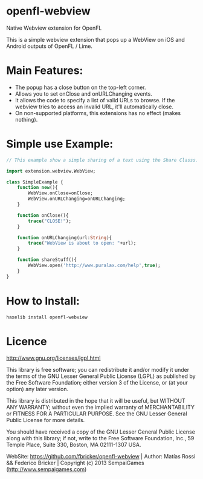 openfl-webview
=======

Native Webview extension for OpenFL

This is a simple webview extension that pops up a WebView on iOS and Android outputs of OpenFL / Lime.

Main Features:
=======
* The popup has a close button on the top-left corner.
* Allows you to set onClose and onURLChanging events.
* It allows the code to specify a list of valid URLs to browse. If the webview tries to access an invalid URL, it'll automatically close.
* On non-supported platforms, this extensions has no effect (makes nothing).

Simple use Example:
=======

```haxe
// This example show a simple sharing of a text using the Share Classs.

import extension.webview.WebView;

class SimpleExample {
	function new(){
		WebView.onClose=onClose;
		WebView.onURLChanging=onURLChanging;
	}

	function onClose(){
		trace("CLOSE!");
	}

	function onURLChanging(url:String){
		trace("WebView is about to open: "+url);
	}

	function shareStuff(){
		WebView.open('http://www.puralax.com/help',true);
	}
}

```

How to Install:
=======

```bash
haxelib install openfl-webview
```

Licence
=======
http://www.gnu.org/licenses/lgpl.html

This library is free software; you can redistribute it and/or
modify it under the terms of the GNU Lesser General Public
License (LGPL) as published by the Free Software Foundation; either
version 3 of the License, or (at your option) any later version.
  
This library is distributed in the hope that it will be useful,
but WITHOUT ANY WARRANTY; without even the implied warranty of
MERCHANTABILITY or FITNESS FOR A PARTICULAR PURPOSE. See the GNU
Lesser General Public License for more details.
  
You should have received a copy of the GNU Lesser General Public
License along with this library; if not, write to the Free Software
Foundation, Inc., 59 Temple Place, Suite 330, Boston, MA 02111-1307 USA.
  

WebSite: https://github.com/fbricker/openfl-webview | Author: Matías Rossi && Federico Bricker | Copyright (c) 2013 SempaiGames (http://www.sempaigames.com)